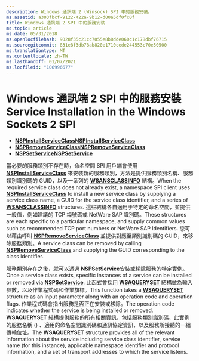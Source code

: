 ```yaml
---
description: Windows 通訊端 2 (Winsock) SPI 中的服務安裝。
ms.assetid: a303fbcf-9122-422a-9b12-d00a5df0fc0f
title: Windows 通訊端 2 SPI 中的服務安裝
ms.topic: article
ms.date: 05/31/2018
ms.openlocfilehash: 9028f35c21cc7055e8b8dde060c1c178dbf76715
ms.sourcegitcommit: 831e8f3db78ab820e1710cede244553c70e50500
ms.translationtype: MT
ms.contentlocale: zh-TW
ms.lasthandoff: 01/07/2021
ms.locfileid: "106996677"
---
```

# <a name="service-installation-in-the-windows-sockets-2-spi"></a><span data-ttu-id="06bcf-103">Windows 通訊端 2 SPI 中的服務安裝</span><span class="sxs-lookup"><span data-stu-id="06bcf-103">Service Installation in the Windows Sockets 2 SPI</span></span>

-   [<span data-ttu-id="06bcf-104">**NSPInstallServiceClass**</span><span class="sxs-lookup"><span data-stu-id="06bcf-104">**NSPInstallServiceClass**</span></span>](/windows/desktop/api/Ws2spi/nc-ws2spi-lpnspinstallserviceclass)
-   [<span data-ttu-id="06bcf-105">**NSPRemoveServiceClass**</span><span class="sxs-lookup"><span data-stu-id="06bcf-105">**NSPRemoveServiceClass**</span></span>](/windows/desktop/api/Ws2spi/nc-ws2spi-lpnspremoveserviceclass)
-   [<span data-ttu-id="06bcf-106">**NSPSetService**</span><span class="sxs-lookup"><span data-stu-id="06bcf-106">**NSPSetService**</span></span>](/windows/desktop/api/Ws2spi/nc-ws2spi-lpnspsetservice)

<span data-ttu-id="06bcf-107">當必要的服務類別不存在時，命名空間 SPI 用戶端會使用 [**NSPInstallServiceClass**](/windows/desktop/api/Ws2spi/nc-ws2spi-lpnspinstallserviceclass) 來安裝新的服務類別，方法是提供服務類別名稱、服務類別識別碼的 GUID，以及一系列的 [**WSANSCLASSINFO**](/windows/desktop/api/Winsock2/ns-winsock2-wsansclassinfow) 結構。</span><span class="sxs-lookup"><span data-stu-id="06bcf-107">When the required service class does not already exist, a namespace SPI client uses [**NSPInstallServiceClass**](/windows/desktop/api/Ws2spi/nc-ws2spi-lpnspinstallserviceclass) to install a new service class by supplying a service class name, a GUID for the service class identifier, and a series of [**WSANSCLASSINFO**](/windows/desktop/api/Winsock2/ns-winsock2-wsansclassinfow) structures.</span></span> <span data-ttu-id="06bcf-108">這些結構各自適用于特定的命名空間，並提供一般值，例如建議的 TCP 埠號碼或 NetWare SAP 識別碼。</span><span class="sxs-lookup"><span data-stu-id="06bcf-108">These structures are each specific to a particular namespace, and supply common values such as recommended TCP port numbers or NetWare SAP Identifiers.</span></span> <span data-ttu-id="06bcf-109">您可以藉由呼叫 [**NSPRemoveServiceClass**](/windows/desktop/api/Ws2spi/nc-ws2spi-lpnspremoveserviceclass) 並提供對應至類別識別碼的 GUID，來移除服務類別。</span><span class="sxs-lookup"><span data-stu-id="06bcf-109">A service class can be removed by calling [**NSPRemoveServiceClass**](/windows/desktop/api/Ws2spi/nc-ws2spi-lpnspremoveserviceclass) and supplying the GUID corresponding to the class identifier.</span></span>

<span data-ttu-id="06bcf-110">服務類別存在之後，就可以透過 [**NSPSetService**](/windows/desktop/api/Ws2spi/nc-ws2spi-lpnspsetservice)安裝或移除服務的特定實例。</span><span class="sxs-lookup"><span data-stu-id="06bcf-110">Once a service class exists, specific instances of a service can be installed or removed via [**NSPSetService**](/windows/desktop/api/Ws2spi/nc-ws2spi-lpnspsetservice).</span></span> <span data-ttu-id="06bcf-111">此函式會採用 [**WSAQUERYSET**](/windows/desktop/api/Winsock2/ns-winsock2-wsaquerysetw) 結構做為輸入參數，以及作業程式碼和作業旗標。</span><span class="sxs-lookup"><span data-stu-id="06bcf-111">This function takes a [**WSAQUERYSET**](/windows/desktop/api/Winsock2/ns-winsock2-wsaquerysetw) structure as an input parameter along with an operation code and operation flags.</span></span> <span data-ttu-id="06bcf-112">作業程式碼會指出服務是否正在安裝或移除。</span><span class="sxs-lookup"><span data-stu-id="06bcf-112">The operation code indicates whether the service is being installed or removed.</span></span> <span data-ttu-id="06bcf-113">**WSAQUERYSET** 結構提供服務的所有相關資訊，包括服務類別識別碼、此實例的服務名稱 () 、適用的命名空間識別碼和通訊協定資訊，以及服務所接聽的一組傳輸位址。</span><span class="sxs-lookup"><span data-stu-id="06bcf-113">The **WSAQUERYSET** structure provides all of the relevant information about the service including service class identifier, service name (for this instance), applicable namespace identifier and protocol information, and a set of transport addresses to which the service listens.</span></span>

 

 



